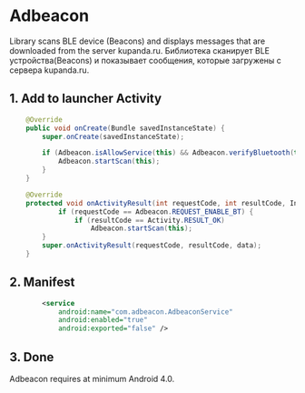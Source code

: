# Adbeacon
Library scans BLE device (Beacons) and displays messages that are downloaded from the server kupanda.ru.
Библиотека сканирует BLE устройства(Beacons) и показывает сообщения, которые загружены с сервера kupanda.ru.

## 1. Add to launcher Activity
```java
    @Override
    public void onCreate(Bundle savedInstanceState) {
        super.onCreate(savedInstanceState);

        if (Adbeacon.isAllowService(this) && Adbeacon.verifyBluetooth(this)) {
            Adbeacon.startScan(this);
        }
    }

    @Override
    protected void onActivityResult(int requestCode, int resultCode, Intent data) {
            if (requestCode == Adbeacon.REQUEST_ENABLE_BT) {
                if (resultCode == Activity.RESULT_OK) 
                    Adbeacon.startScan(this);
        }
        super.onActivityResult(requestCode, resultCode, data);
    }
```
## 2. Manifest
```xml
        <service
            android:name="com.adbeacon.AdbeaconService"
            android:enabled="true"
            android:exported="false" />
```
## 3. Done
Adbeacon requires at minimum Android 4.0.
